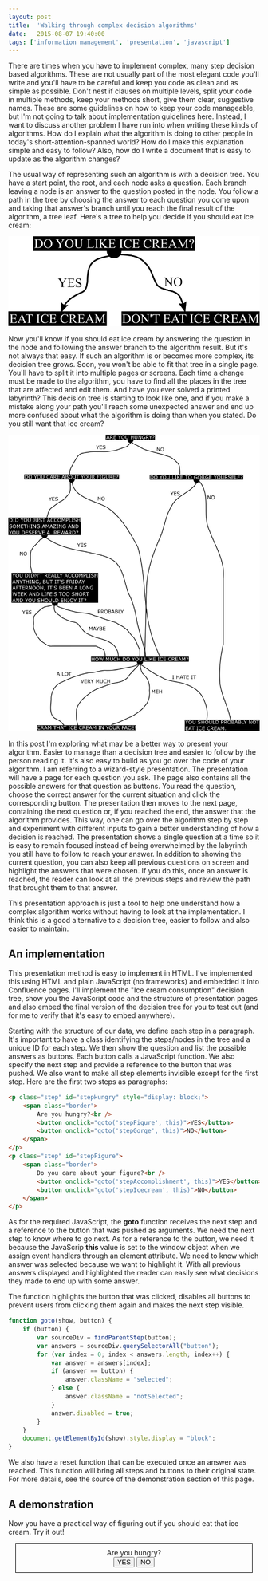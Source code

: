 ```yaml
---
layout: post
title:  'Walking through complex decision algorithms'
date:   2015-08-07 19:40:00
tags: ['information management', 'presentation', 'javascript']
---
```

There are times when you have to implement complex, many step decision based algorithms. These are not usually part of the most elegant code you'll write and you'll have to be careful and keep you code as clean and as simple as possible. Don't nest if clauses on multiple levels, split your code in multiple methods, keep your methods short, give them clear, suggestive names. These are some guidelines on how to keep your code manageable, but I'm not going to talk about implementation guidelines here. Instead, I want to discuss another problem I have run into when writing these kinds of algorithms. How do I explain what the algorithm is doing to other people in today's short-attention-spanned world? How do I make this explanation simple and easy to follow? Also, how do I write a document that is easy to update as the algorithm changes?

The usual way of representing such an algorithm is with a decision tree. You have a start point, the root, and each node asks a question. Each branch leaving a node is an answer to the question posted in the node. You follow a path in the tree by choosing the answer to each question you come upon and taking that answer's branch until you reach the final result of the algorithm, a tree leaf. Here's a tree to help you decide if you should eat ice cream:

<p class="image">
    <img src="/assets/2015.08/icecream_simple.png" alt="Simple ice cream decision graph" />
</p>

Now you'll know if you should eat ice cream by answering the question in the node and following the answer branch to the algorithm result. But it's not always that easy. If such an algorithm is or becomes more complex, its decision tree grows. Soon, you won't be able to fit that tree in a single page. You'll have to split it into multiple pages or screens. Each time a change must be made to the algorithm, you have to find all the places in the tree that are affected and edit them. And have you ever solved a printed labyrinth? This decision tree is starting to look like one, and if you make a mistake along your path you'll reach some unexpected answer and end up more confused about what the algorithm is doing than when you stated. Do you still want that ice cream?

<p class="image">
    <img src="/assets/2015.08/icecream_complicated.png" alt="Complicated ice cream decision graph" />
</p>

In this post I'm exploring what may be a better way to present your algorithm. Easier to manage than a decision tree and easier to follow by the person reading it. It's also easy to build as you go over the code of your algorithm. I am referring to a wizard-style presentation. The presentation will have a page for each question you ask. The page also contains all the possible answers for that question as buttons. You read the question, choose the correct answer for the current situation and click the corresponding button. The presentation then moves to the next page, containing the next question or, if you reached the end, the answer that the algorithm provides. This way, one can go over the algorithm step by step and experiment with different inputs to gain a better understanding of how a decision is reached. The presentation shows a single question at a time so it is easy to remain focused instead of being overwhelmed by the labyrinth you still have to follow to reach your answer. In addition to showing the current question, you can also keep all previous questions on screen and highlight the answers that were chosen. If you do this, once an answer is reached, the reader can look at all the previous steps and review the path that brought them to that answer.

This presentation approach is just a tool to help one understand how a complex algorithm works without having to look at the implementation. I think this is a good alternative to a decision tree, easier to follow and also easier to maintain.

An implementation
---

This presentation method is easy to implement in HTML. I've implemented this using HTML and plain JavaScript (no frameworks) and embedded it into Confluence pages. I'll implement the "Ice cream consumption" decision tree, show you the JavaScript code and the structure of presentation pages and also embed the final version of the decision tree for you to test out (and for me to verify that it's easy to embed anywhere).

Starting with the structure of our data, we define each step in a paragraph. It's important to have a class identifying the steps/nodes in the tree and a unique ID for each step. We then show the question and list the possible answers as buttons. Each button calls a JavaScript function. We also specify the next step and provide a reference to the button that was pushed. We also want to make all step elements invisible except for the first step. Here are the first two steps as paragraphs:

~~~ html
<p class="step" id="stepHungry" style="display: block;">
    <span class="border">
        Are you hungry?<br />
        <button onclick="goto('stepFigure', this)">YES</button>
        <button onclick="goto('stepGorge', this)">NO</button>
    </span>
</p>
<p class="step" id="stepFigure">
    <span class="border">
        Do you care about your figure?<br />
        <button onclick="goto('stepAccomplishment', this)">YES</button>
        <button onclick="goto('stepIcecream', this)">NO</button>
    </span>
</p>
~~~

As for the required JavaScript, the **goto** function receives the next step and a reference to the button that was pushed as arguments. We need the next step to know where to go next. As for a reference to the button, we need it because the JavaScrip **this** value is set to the window object when we assign event handlers through an element attribute. We need to know which answer was selected because we want to highlight it. With all previous answers displayed and highlighted the reader can easily see what decisions they made to end up with some answer.

The function highlights the button that was clicked, disables all buttons to prevent users from clicking them again and makes the next step visible.

~~~ javascript
function goto(show, button) {
    if (button) {
        var sourceDiv = findParentStep(button);
        var answers = sourceDiv.querySelectorAll("button");
        for (var index = 0; index < answers.length; index++) {
            var answer = answers[index];
            if (answer == button) {
                answer.className = "selected";
            } else {
                answer.className = "notSelected";
            }
            answer.disabled = true;
        }
    }
    document.getElementById(show).style.display = "block";
}
~~~

We also have a reset function that can be executed once an answer was reached. This function will bring all steps and buttons to their original state. For more details, see the source of the demonstration section of this page.

A demonstration
---

Now you have a practical way of figuring out if you should eat that ice cream. Try it out!

<style>
    .step {
        display: none;
        text-align: center;
    }
    .border {
        display: inline-block;
        border: 1px solid black;
        padding: 2%;
        margin-bottom: 10px;
        width: 90%;
    }
    button.selected {
        background-color: blue;
        color: white;
    }
	.success {
		background-color: #66FF99;
	}
	.fail {
		background-color: #FF9999;
	}
</style>
<script>
    function goto(show, button) {
        if (button) {
            var sourceDiv = findParentStep(button);
            var answers = sourceDiv.querySelectorAll("button");
            for (var index = 0; index < answers.length; index++) {
                var answer = answers[index];
				if (answer == button) {
                    answer.className = "selected";
                } else {
                    answer.className = "notSelected";
                }
                answer.disabled = true;
            }
        }
        document.getElementById(show).style.display = "block";
        window.scrollTo(0,10000);
    }
    function findParentStep(button) {
        var step = button.parentNode;
        while (step) {
            if (step.className.indexOf('step') > -1) {
                return step;
            }
            step = step.parentNode;
        }
        return step;
    }
    function reset(show, regex) {
        var steps = document.querySelectorAll(".step");
        for (var index = 0; index < steps.length; index++) {
            var step = steps[index];
            if (regex) {
                if (regex.test(step.getAttribute("id"))) {
                    step.style.display = "none";
                    resetButtons(step);
                }
            } else {
                step.style.display = "none";
                resetButtons(step);
            }
        }
        document.getElementById(show).style.display = "block";
    }
    function resetButtons(step) {
        var buttons = step.querySelectorAll("button");
        for (var buttonIndex = 0; buttonIndex < buttons.length; buttonIndex++) {
            var button = buttons[buttonIndex];
            button.disabled = false;
            button.className = "";
        }
    }
</script>
<p class="step" id="stepHungry" style="display: block;">
    <span class="border">
        Are you hungry?<br />
        <button onclick="goto('stepFigure', this)">YES</button>
        <button onclick="goto('stepGorge', this)">NO</button>
    </span>
</p>
<p class="step" id="stepFigure">
    <span class="border">
        Do you care about your figure?<br />
        <button onclick="goto('stepAccomplishment', this)">YES</button>
        <button onclick="goto('stepIcecream', this)">NO</button>
    </span>
</p>
<p class="step" id="stepAccomplishment">
    <span class="border">
        Did you just accomplish something amazing and you deserve a reward?<br />
        <button onclick="goto('stepIcecream', this)">YES</button>
        <button onclick="goto('stepFriday', this)">NO</button>
    </span>
</p>
<p class="step" id="stepFriday">
    <span class="border">
        You didn't really accomplish anything, but it's Friday afternoon, it's been a long week and life's too short and you should enjoy it?<br />
        <button onclick="goto('stepIcecream', this)">YES</button>
        <button onclick="goto('stepIcecream', this)">MAYBE</button>
        <button onclick="goto('stepIcecream', this)">PROBABLY</button>
    </span>
</p>
<p class="step" id="stepGorge">
    <span class="border">
        Do you like to gorge yourself?<br />
        <button onclick="goto('stepIcecream', this)">YES</button>
        <button onclick="goto('stepFailure', this)">NO</button>
    </span>
</p>
<p class="step" id="stepIcecream">
    <span class="border">
        How much do you like ice cream?<br />
        <button onclick="goto('stepSuccess', this)">A LOT</button>
        <button onclick="goto('stepSuccess', this)">VERY MUCH</button>
        <button onclick="goto('stepSuccess', this)">MEH</button>
        <button onclick="goto('stepFailure', this)">I HATE IT</button>
    </span>
</p>
<p class="step" id="stepSuccess">
<span class="border success">Cram that ice cream in your face!<br />
<button onclick="reset('stepHungry')">Reset</button></span>
</p>
<p class="step" id="stepFailure">
<span class="border fail">You should probably not eat ice cream.<br />
<button onclick="reset('stepHungry')">Reset</button></span>
</p>
